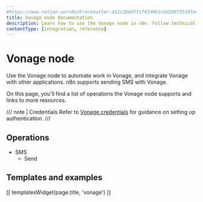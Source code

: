 ```yaml
---
#https://www.notion.so/n8n/Frontmatter-432c2b8dff1f43d4b1c8d20075510fe4
title: Vonage node documentation
description: Learn how to use the Vonage node in n8n. Follow technical documentation to integrate Vonage node into your workflows.
contentType: [integration, reference]
---
```


# Vonage node

Use the Vonage node to automate work in Vonage, and integrate Vonage with other applications. n8n supports sending SMS with Vonage. 

On this page, you'll find a list of operations the Vonage node supports and links to more resources.

/// note | Credentials
Refer to [Vonage credentials](/integrations/builtin/credentials/vonage/) for guidance on setting up authentication. 
///

## Operations

* SMS
    * Send

## Templates and examples

<!-- see https://www.notion.so/n8n/Pull-in-templates-for-the-integrations-pages-37c716837b804d30a33b47475f6e3780 -->
[[ templatesWidget(page.title, 'vonage') ]]
